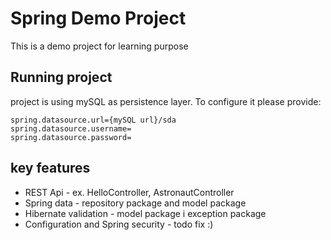 # Spring Demo Project

This is a demo project for learning purpose

## Running project

project is using mySQL as persistence layer. To configure it please provide:

``` properties
spring.datasource.url={mySQL url}/sda
spring.datasource.username=
spring.datasource.password=
```

## key features

- REST Api - ex. HelloController, AstronautController
- Spring data - repository package and model package
- Hibernate validation - model package i exception package
- Configuration and Spring security - todo fix :)